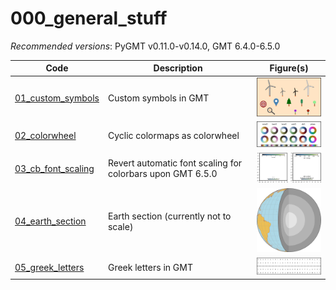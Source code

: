 # 000_general_stuff

_Recommended versions_: PyGMT v0.11.0-v0.14.0, GMT 6.4.0-6.5.0

| Code | Description | Figure(s) |
| --- | --- | --- |
| [01_custom_symbols](https://github.com/yvonnefroehlich/gmt-pygmt-plotting/tree/main/000_general_stuff/01_custom_symbols)   | Custom symbols in GMT                                      | <img src="https://github.com/yvonnefroehlich/gmt-pygmt-plotting/raw/main/000_general_stuff/01_custom_symbols/custom_symbols.png" width="150">             |
| [02_colorwheel](https://github.com/yvonnefroehlich/gmt-pygmt-plotting/tree/main/000_general_stuff/02_colorwheel)           | Cyclic colormaps as colorwheel                             | <img src="https://github.com/yvonnefroehlich/gmt-pygmt-plotting/raw/main/000_general_stuff/02_colorwheel/colorwheel_all_cmaps.png" width="150">           |
| [03_cb_font_scaling](https://github.com/yvonnefroehlich/gmt-pygmt-plotting/tree/main/000_general_stuff/03_cb_font_scaling) | Revert automatic font scaling for colorbars upon GMT 6.5.0 | <img src="https://github.com/yvonnefroehlich/gmt-pygmt-plotting/raw/main/000_general_stuff/03_cb_font_scaling/cb_font_scaling.png" width="150">           |
| [04_earth_section](https://github.com/yvonnefroehlich/gmt-pygmt-plotting/tree/main/000_general_stuff/04_earth_section)     | Earth section (currently not to scale)                     | <img src="https://github.com/yvonnefroehlich/gmt-pygmt-plotting/raw/main/000_general_stuff/04_earth_section/earth_section_open_vertical.png" width="150"> |
| [05_greek_letters](https://github.com/yvonnefroehlich/gmt-pygmt-plotting/tree/main/000_general_stuff/05_greek_letters)     | Greek letters in GMT                                       | <img src="https://github.com/yvonnefroehlich/gmt-pygmt-plotting/raw/main/000_general_stuff/05_greek_letters/greek_letters.png" width="150">               |
